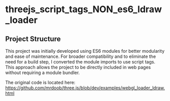 # threejs_script_tags_NON_es6_ldraw_loader

## Project Structure

This project was initially developed using ES6 modules for better modularity and ease of maintenance. For broader compatibility and to eliminate the need for a build step, I converted the module imports to use script tags. This approach allows the project to be directly included in web pages without requiring a module bundler.

The original code is located here: https://github.com/mrdoob/three.js/blob/dev/examples/webgl_loader_ldraw.html
